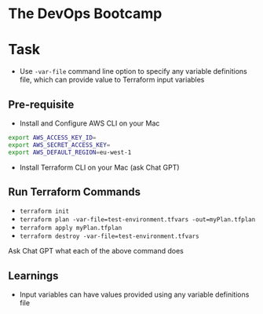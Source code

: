 # The DevOps Bootcamp

# Task

- Use `-var-file` command line option to specify any variable definitions file, which can provide value to Terraform input variables

## Pre-requisite

- Install and Configure AWS CLI on your Mac

```sh
export AWS_ACCESS_KEY_ID=
export AWS_SECRET_ACCESS_KEY=
export AWS_DEFAULT_REGION=eu-west-1
```

- Install Terraform CLI on your Mac (ask Chat GPT)

## Run Terraform Commands

- `terraform init`
- `terraform plan -var-file=test-environment.tfvars -out=myPlan.tfplan`
- `terraform apply myPlan.tfplan`
- `terraform destroy -var-file=test-environment.tfvars`

Ask Chat GPT what each of the above command does

## Learnings

- Input variables can have values provided using any variable definitions file
